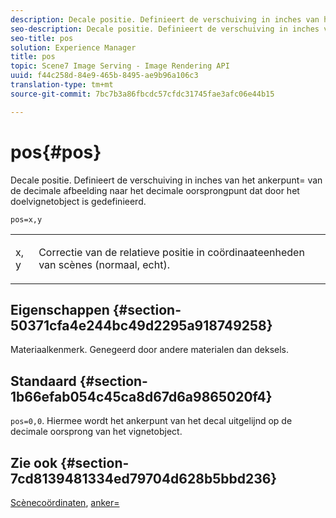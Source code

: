 ```yaml
---
description: Decale positie. Definieert de verschuiving in inches van het ankerpunt= van de decimale afbeelding naar het decimale oorsprongpunt dat door het doelvignetobject is gedefinieerd.
seo-description: Decale positie. Definieert de verschuiving in inches van het ankerpunt= van de decimale afbeelding naar het decimale oorsprongpunt dat door het doelvignetobject is gedefinieerd.
seo-title: pos
solution: Experience Manager
title: pos
topic: Scene7 Image Serving - Image Rendering API
uuid: f44c258d-84e9-465b-8495-ae9b96a106c3
translation-type: tm+mt
source-git-commit: 7bc7b3a86fbcdc57cfdc31745fae3afc06e44b15

---
```



# pos{#pos}

Decale positie. Definieert de verschuiving in inches van het ankerpunt= van de decimale afbeelding naar het decimale oorsprongpunt dat door het doelvignetobject is gedefinieerd.

`pos=x,y`

<table id="simpletable_DB3B64EFB67A47AD843812324ABFAE45"> 
 <tr class="strow"> 
  <td class="stentry"> <p><span class="varname"> x</span>,<span class="varname"> y</span> </p></td> 
  <td class="stentry"> <p>Correctie van de relatieve positie in coördinaateenheden van scènes (normaal, echt). </p></td> 
 </tr> 
</table>

## Eigenschappen {#section-50371cfa4e244bc49d2295a918749258}

Materiaalkenmerk. Genegeerd door andere materialen dan deksels.

## Standaard {#section-1b66efab054c45ca8d67d6a9865020f4}

`pos=0,0`. Hiermee wordt het ankerpunt van het decal uitgelijnd op de decimale oorsprong van het vignetobject.

## Zie ook {#section-7cd8139481334ed79704d628b5bbd236}

[Scènecoördinaten](../../../../../ir-api/http-protocol/image-rendering-api-ref/c-ir-http-protocol-ref/c-ir-http-protocol-syntax-and-features/c-ir-vignettes/c-ir-scene-coordinates.md#concept-528507024fa640b19a2631357febf7f1), [anker=](../../../../../ir-api/http-protocol/image-rendering-api-ref/c-ir-http-protocol-ref/c-ir-http-protocol-command-reference/r-ir-http-anchor.md#reference-d53923d785c9442997dc7f2199524c26)
